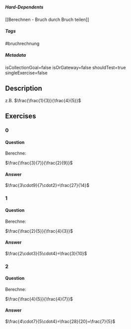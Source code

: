 ##### Hard-Dependents
[[Berechnen - Bruch durch Bruch teilen]]
##### Tags
#bruchrechnung
##### Metadata
isCollectionGoal=false
isOrGateway=false
shouldTest=true
singleExercise=false
## Description
z.B. $\frac{\frac{1}{3}}{\frac{4}{5}}$ 
## Exercises
### 0
#### Question
Berechne:

$\frac{\frac{3}{7}}{\frac{2}{9}}$
#### Answer
$\frac{3\cdot9}{7\cdot2}=\frac{27}{14}$
### 1
#### Question
Berechne:

$\frac{\frac{2}{5}}{\frac{4}{3}}$
#### Answer
$\frac{2\cdot3}{5\cdot4}=\frac{3}{10}$
### 2
#### Question
Berechne:

$\frac{\frac{4}{5}}{\frac{4}{7}}$
#### Answer
$\frac{4\cdot7}{5\cdot4}=\frac{28}{20}=\frac{7}{5}$
